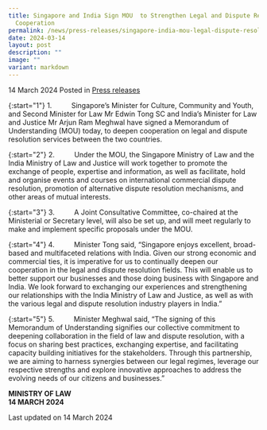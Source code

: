 ```yaml
---
title: Singapore and India Sign MOU  to Strengthen Legal and Dispute Resolution
  Cooperation
permalink: /news/press-releases/singapore-india-mou-legal-dispute-resolution-cooperation/
date: 2024-03-14
layout: post
description: ""
image: ""
variant: markdown
---
```

14 March 2024 Posted in [Press releases](/news/press-releases)

{:start="1"}
1.&nbsp;&nbsp;&nbsp;&nbsp;&nbsp;&nbsp;&nbsp;&nbsp;&nbsp; Singapore’s Minister for Culture, Community and Youth, and Second Minister for Law Mr Edwin Tong SC and India’s Minister for Law and Justice Mr Arjun Ram Meghwal have signed a Memorandum of Understanding (MOU) today, to deepen cooperation on legal and dispute resolution services between the two countries.

{:start="2"}
2.&nbsp;&nbsp;&nbsp;&nbsp;&nbsp;&nbsp;&nbsp;&nbsp;&nbsp; Under the MOU, the Singapore Ministry of Law and the India Ministry of Law and Justice will work together to promote the exchange of people, expertise and information, as well as facilitate, hold and organise events and courses on international commercial dispute resolution, promotion of alternative dispute resolution mechanisms, and other areas of mutual interests.

{:start="3"}
3.&nbsp;&nbsp;&nbsp;&nbsp;&nbsp;&nbsp;&nbsp;&nbsp;&nbsp; A Joint Consultative Committee, co-chaired at the Ministerial or Secretary level, will also be set up, and will meet regularly to make and implement specific proposals under the MOU.

{:start="4"}
4.&nbsp;&nbsp;&nbsp;&nbsp;&nbsp;&nbsp;&nbsp;&nbsp;&nbsp; Minister Tong said, “Singapore enjoys excellent, broad-based and multifaceted relations with India. Given our strong economic and commercial ties, it is imperative for us to continually deepen our cooperation in the legal and dispute resolution fields. This will enable us to better support our businesses and those doing business with Singapore and India. We look forward to exchanging our experiences and strengthening our relationships with the India Ministry of Law and Justice, as well as with the various legal and dispute resolution industry players in India.”

{:start="5"}
5.&nbsp;&nbsp;&nbsp;&nbsp;&nbsp;&nbsp;&nbsp;&nbsp;&nbsp; Minister Meghwal said, “The signing of this Memorandum of Understanding signifies our collective commitment to deepening collaboration in the field of law and dispute resolution, with a focus on sharing best practices, exchanging expertise, and facilitating capacity building initiatives for the stakeholders. Through this partnership, we are aiming to harness synergies between our legal regimes, leverage our respective strengths and explore innovative approaches to address the evolving needs of our citizens and businesses.”


**MINISTRY OF LAW**
<br>**14 MARCH 2024**

<p class="right-side-updated">Last updated on 14 March 2024</p>